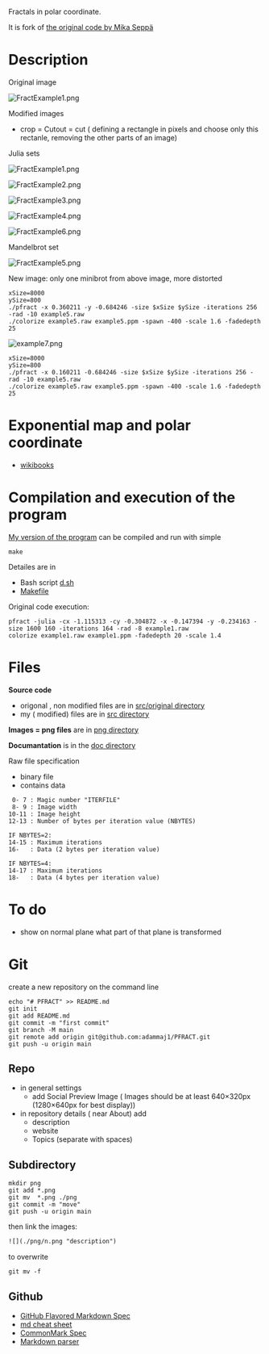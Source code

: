 


Fractals in polar coordinate. 

It is fork of [the original code by Mika Seppä]( http://neuro.hut.fi/~mseppa/images/Fract.html)




# Description

Original image 

![FractExample1.png](/png/FractExample1.png "FractExample1")

Modified images 
* crop = Cutout = cut ( defining a rectangle in pixels and choose only this rectanle, removing the other parts of an image)

Julia sets

![FractExample1.png](/png/example1_.png "FractExample1")

![FractExample2.png](/png/example2_.png "FractExample2")

![FractExample3.png](/png/example3_.png "FractExample3")

![FractExample4.png](/png/example4_.png "FractExample4")

![FractExample6.png](/png/example6_.png "FractExample6")

Mandelbrot set

![FractExample5.png](/png/example5_.png "FractExample5")

New image: only one minibrot from above image, more distorted

```
xSize=8000
ySize=800
./pfract -x 0.360211 -y -0.684246 -size $xSize $ySize -iterations 256 -rad -10 example5.raw
./colorize example5.raw example5.ppm -spawn -400 -scale 1.6 -fadedepth 25
```
 
![example7.png](/png/example7.png "example7")

```
xSize=8000
ySize=800
./pfract -x 0.160211 -0.684246 -size $xSize $ySize -iterations 256 -rad -10 example5.raw
./colorize example5.raw example5.ppm -spawn -400 -scale 1.6 -fadedepth 25
```

# Exponential map and polar coordinate
* [wikibooks](https://en.wikibooks.org/wiki/Fractals/Computer_graphic_techniques/2D/exp)


# Compilation and execution of the program

[My version of the program](./src) can be compiled and run with simple 

```
make
```

Detailes are in 
* Bash script [d.sh](./src/d.sh)
* [Makefile](./src/Makefile)






Original code execution: 

```
pfract -julia -cx -1.115313 -cy -0.304872 -x -0.147394 -y -0.234163 -size 1600 160 -iterations 164 -rad -8 example1.raw
colorize example1.raw example1.ppm -fadedepth 20 -scale 1.4
```



# Files

**Source code**
* origonal , non modified files are in [src/original directory](./src/original)
* my ( modified) files are in [src directory](./src)

**Images = png files** are in [png directory](./png)

**Documantation** is in the [doc directory](./doc)


Raw file specification
* binary file
* contains data

``` 
 0- 7 : Magic number "ITERFILE"
 8- 9 : Image width
10-11 : Image height
12-13 : Number of bytes per iteration value (NBYTES)

IF NBYTES=2:
14-15 : Maximum iterations
16-   : Data (2 bytes per iteration value)

IF NBYTES=4:
14-17 : Maximum iterations
18-   : Data (4 bytes per iteration value)
```


# To do
* show on normal plane what part of that plane is transformed

# Git

create a new repository on the command line
```
echo "# PFRACT" >> README.md
git init
git add README.md
git commit -m "first commit"
git branch -M main
git remote add origin git@github.com:adammaj1/PFRACT.git
git push -u origin main
```


## Repo
* in general settings
  * add Social Preview Image ( Images should be at least 640×320px (1280×640px for best display))
* in repository details ( near About) add
  * description
  * website 
  * Topics (separate with spaces) 
  






## Subdirectory

```git
mkdir png
git add *.png
git mv  *.png ./png
git commit -m "move"
git push -u origin main
```
then link the images:

```txt
![](./png/n.png "description") 

```

to overwrite

```
git mv -f 
```



## Github
* [GitHub Flavored Markdown Spec](https://github.github.com/gfm/)
* [md cheat sheet](http://mdcheatsheet.com/)
* [CommonMark Spec](https://spec.commonmark.org)
* [Markdown parser ](https://markdown-it.github.io/)

